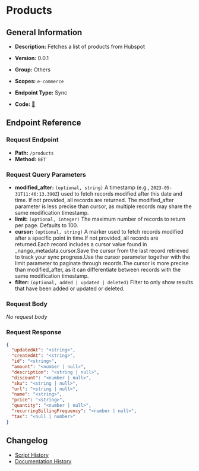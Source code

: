 # Products

## General Information

- **Description:** Fetches a list of products from Hubspot

- **Version:** 0.0.1
- **Group:** Others
- **Scopes:** `e-commerce`
- **Endpoint Type:** Sync
- **Code:** [🔗](https://github.com/NangoHQ/integration-templates/tree/main/integrations/hubspot/syncs/products.ts)


## Endpoint Reference

### Request Endpoint

- **Path:** `/products`
- **Method:** `GET`

### Request Query Parameters

- **modified_after:** `(optional, string)` A timestamp (e.g., `2023-05-31T11:46:13.390Z`) used to fetch records modified after this date and time. If not provided, all records are returned. The modified_after parameter is less precise than cursor, as multiple records may share the same modification timestamp.
- **limit:** `(optional, integer)` The maximum number of records to return per page. Defaults to 100.
- **cursor:** `(optional, string)` A marker used to fetch records modified after a specific point in time.If not provided, all records are returned.Each record includes a cursor value found in _nango_metadata.cursor.Save the cursor from the last record retrieved to track your sync progress.Use the cursor parameter together with the limit parameter to paginate through records.The cursor is more precise than modified_after, as it can differentiate between records with the same modification timestamp.
- **filter:** `(optional, added | updated | deleted)` Filter to only show results that have been added or updated or deleted.

### Request Body

_No request body_

### Request Response

```json
{
  "updatedAt": "<string>",
  "createdAt": "<string>",
  "id": "<string>",
  "amount": "<number | null>",
  "description": "<string | null>",
  "discount": "<number | null>",
  "sku": "<string | null>",
  "url": "<string | null>",
  "name": "<string>",
  "price": "<string>",
  "quantity": "<number | null>",
  "recurringBillingFrequency": "<number | null>",
  "tax": "<null | number>"
}
```

## Changelog

- [Script History](https://github.com/NangoHQ/integration-templates/commits/main/integrations/hubspot/syncs/products.ts)
- [Documentation History](https://github.com/NangoHQ/integration-templates/commits/main/integrations/hubspot/syncs/products.md)

<!-- END  GENERATED CONTENT -->

